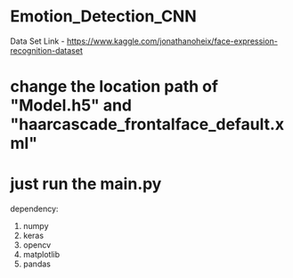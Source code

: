 # Emotion_Detection_CNN

Data Set Link - https://www.kaggle.com/jonathanoheix/face-expression-recognition-dataset

# change the location path of "Model.h5" and "haarcascade_frontalface_default.xml" 

# just run the main.py 

dependency: 
1. numpy
2. keras
3. opencv
4. matplotlib
5. pandas
